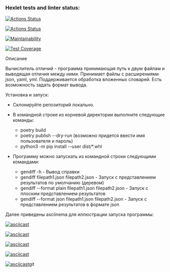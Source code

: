### Hexlet tests and linter status:
[![Actions Status](https://github.com/YuliaPie/python-project-50/actions/workflows/hexlet-check.yml/badge.svg)](https://github.com/YuliaPie/python-project-50/actions)

[![Actions Status](https://github.com/YuliaPie/python-project-50/actions/workflows/pyci.yml/badge.svg)](https://github.com/YuliaPie/python-project-50/actions)

[![Maintainability](https://api.codeclimate.com/v1/badges/4142ce737f9a364bcd4e/maintainability)](https://codeclimate.com/github/YuliaPie/python-project-50/maintainability)

[![Test Coverage](https://api.codeclimate.com/v1/badges/4142ce737f9a364bcd4e/test_coverage)](https://codeclimate.com/github/YuliaPie/python-project-50/test_coverage)

Описание

Вычислитель отличий - программа принимающая путь к двум файлам и выводящая отличия между ними.
Принимает файлы с расширениями json, yaml, yml. Поддерживается обработка вложенных словарей.
Есть возможность задать формат вывода.

Установка и запуск:

- Склонируйте репозиторий локально.
- В командной строке из корневой директории выполните следующие команды:
  * poetry build
  * poetry publish --dry-run (возможно придется ввести имя пользователя и пароль)
  * python3 -m pip install --user dist/*.whl

- Программу можно запускать из командной строки следующими командами: 

  * gendiff -h - Вывод справки
  * gendiff filepath1.json filepath2.json - Запуск с представлением  результатов по умолчанию (деревом) 
  * gendiff --format plain filepath1.json filepath2.json -  Запуск с плоским представлением  результатов
  * gendiff --format json filepath1.json filepath2.json -  Запуск  с представлением  результатов в формате json 

Далее приведены asciinema для иллюстрации запуска программы:


[![asciicast](https://asciinema.org/a/fEQLIDjXuhZ3EQLmC6ju77mIM.svg)](https://asciinema.org/a/fEQLIDjXuhZ3EQLmC6ju77mIM)

[![asciicast](https://asciinema.org/a/cq5deWE2oYrMUFw8h4djjpVaO.svg)](https://asciinema.org/a/cq5deWE2oYrMUFw8h4djjpVaO)

[![asciicast](https://asciinema.org/a/87ACK4hZGj1a4ODZJ4okUM6wB.svg)](https://asciinema.org/a/87ACK4hZGj1a4ODZJ4okUM6wB)

[![asciicast](https://asciinema.org/a/8f7ixlzf3bF39BFu1gLOezGyQ.svg)](https://asciinema.org/a/8f7ixlzf3bF39BFu1gLOezGyQ)

[![asciicast](https://asciinema.org/a/D7DeVYhkPoGPp7jpld2ymsieu.svg)](https://asciinema.org/a/D7DeVYhkPoGPp7jpld2ymsieu)git